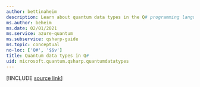 ```yaml
---
author: bettinaheim
description: Learn about quantum data types in the Q# programming language.
ms.author: beheim
ms.date: 02/01/2021
ms.service: azure-quantum
ms.subservice: qsharp-guide
ms.topic: conceptual
no-loc: ['Q#', '$$v']
title: Quantum data types in Q#
uid: microsoft.quantum.qsharp.quantumdatatypes
---
```


<!---
# Quantum data types in Q#
-->

[!INCLUDE [source link](~/includes/qsharp-language/Specifications/Language/4_TypeSystem/QuantumDataTypes.md)]